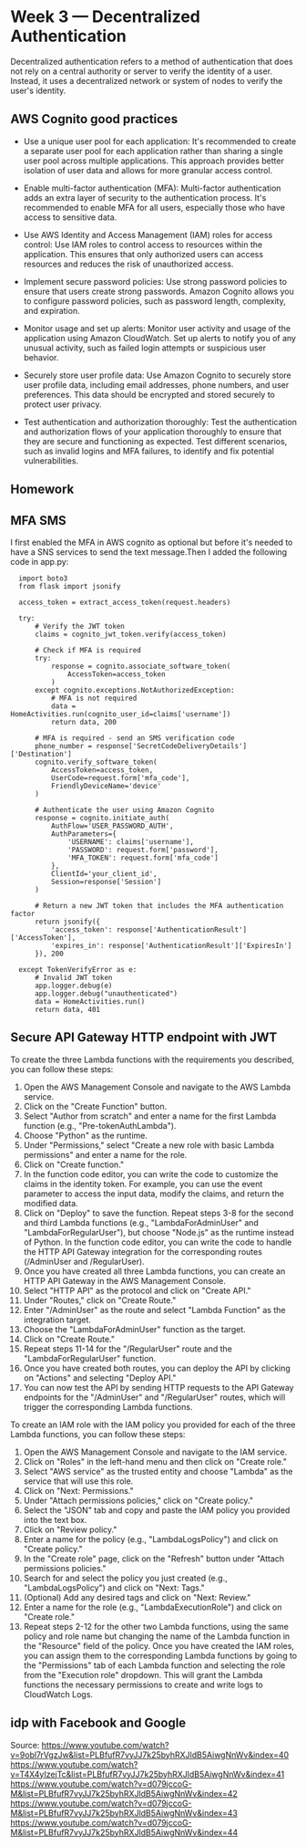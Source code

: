 # Week 3 — Decentralized Authentication

Decentralized authentication refers to a method of authentication that does not rely on a central authority or server to verify the identity of a user. Instead, it uses a decentralized network or system of nodes to verify the user's identity.

## AWS Cognito good practices

+ Use a unique user pool for each application: It's recommended to create a separate user pool for each application rather than sharing a single user pool across multiple applications. This approach provides better isolation of user data and allows for more granular access control.

+ Enable multi-factor authentication (MFA): Multi-factor authentication adds an extra layer of security to the authentication process. It's recommended to enable MFA for all users, especially those who have access to sensitive data.

+ Use AWS Identity and Access Management (IAM) roles for access control: Use IAM roles to control access to resources within the application. This ensures that only authorized users can access resources and reduces the risk of unauthorized access.

+ Implement secure password policies: Use strong password policies to ensure that users create strong passwords. Amazon Cognito allows you to configure password policies, such as password length, complexity, and expiration.

+ Monitor usage and set up alerts: Monitor user activity and usage of the application using Amazon CloudWatch. Set up alerts to notify you of any unusual activity, such as failed login attempts or suspicious user behavior.

+ Securely store user profile data: Use Amazon Cognito to securely store user profile data, including email addresses, phone numbers, and user preferences. This data should be encrypted and stored securely to protect user privacy.

+ Test authentication and authorization thoroughly: Test the authentication and authorization flows of your application thoroughly to ensure that they are secure and functioning as expected. Test different scenarios, such as invalid logins and MFA failures, to identify and fix potential vulnerabilities.

## Homework

## MFA SMS

I first enabled the MFA in AWS cognito as optional but before it's needed to have a SNS services to send the text message.Then I added the following code in app.py:

      import boto3
      from flask import jsonify
      
      access_token = extract_access_token(request.headers)

      try:
          # Verify the JWT token
          claims = cognito_jwt_token.verify(access_token)

          # Check if MFA is required
          try:
              response = cognito.associate_software_token(
                  AccessToken=access_token
              )
          except cognito.exceptions.NotAuthorizedException:
              # MFA is not required
              data = HomeActivities.run(cognito_user_id=claims['username'])
              return data, 200

          # MFA is required - send an SMS verification code
          phone_number = response['SecretCodeDeliveryDetails']['Destination']
          cognito.verify_software_token(
              AccessToken=access_token,
              UserCode=request.form['mfa_code'],
              FriendlyDeviceName='device'
          )

          # Authenticate the user using Amazon Cognito
          response = cognito.initiate_auth(
              AuthFlow='USER_PASSWORD_AUTH',
              AuthParameters={
                  'USERNAME': claims['username'],
                  'PASSWORD': request.form['password'],
                  'MFA_TOKEN': request.form['mfa_code']
              },
              ClientId='your_client_id',
              Session=response['Session']
          )

          # Return a new JWT token that includes the MFA authentication factor
          return jsonify({
              'access_token': response['AuthenticationResult']['AccessToken'],
              'expires_in': response['AuthenticationResult']['ExpiresIn']
          }), 200

      except TokenVerifyError as e:
          # Invalid JWT token
          app.logger.debug(e)
          app.logger.debug("unauthenticated")
          data = HomeActivities.run()
          return data, 401


## Secure API Gateway HTTP endpoint with JWT

To create the three Lambda functions with the requirements you described, you can follow these steps:
1.	Open the AWS Management Console and navigate to the AWS Lambda service.
2.	Click on the "Create Function" button.
3.	Select "Author from scratch" and enter a name for the first Lambda function (e.g., "Pre-tokenAuthLambda").
4.	Choose "Python" as the runtime.
5.	Under "Permissions," select "Create a new role with basic Lambda permissions" and enter a name for the role.
6.	Click on "Create function."
7.	In the function code editor, you can write the code to customize the claims in the identity token. For example, you can use the event parameter to access the input data, modify the claims, and return the modified data.
8.	Click on "Deploy" to save the function.
Repeat steps 3-8 for the second and third Lambda functions (e.g., "LambdaForAdminUser" and "LambdaForRegularUser"), but choose "Node.js" as the runtime instead of Python. In the function code editor, you can write the code to handle the HTTP API Gateway integration for the corresponding routes (/AdminUser and /RegularUser).
9.	Once you have created all three Lambda functions, you can create an HTTP API Gateway in the AWS Management Console.
10.	Select "HTTP API" as the protocol and click on "Create API."
11.	Under "Routes," click on "Create Route."
12.	Enter "/AdminUser" as the route and select "Lambda Function" as the integration target.
13.	Choose the "LambdaForAdminUser" function as the target.
14.	Click on "Create Route."
15.	Repeat steps 11-14 for the "/RegularUser" route and the "LambdaForRegularUser" function.
16.	Once you have created both routes, you can deploy the API by clicking on "Actions" and selecting "Deploy API."
17.	You can now test the API by sending HTTP requests to the API Gateway endpoints for the "/AdminUser" and "/RegularUser" routes, which will trigger the corresponding Lambda functions.

To create an IAM role with the IAM policy you provided for each of the three Lambda functions, you can follow these steps:
1.	Open the AWS Management Console and navigate to the IAM service.
2.	Click on "Roles" in the left-hand menu and then click on "Create role."
3.	Select "AWS service" as the trusted entity and choose "Lambda" as the service that will use this role.
4.	Click on "Next: Permissions."
5.	Under "Attach permissions policies," click on "Create policy."
6.	Select the "JSON" tab and copy and paste the IAM policy you provided into the text box.
7.	Click on "Review policy."
8.	Enter a name for the policy (e.g., "LambdaLogsPolicy") and click on "Create policy."
9.	In the "Create role" page, click on the "Refresh" button under "Attach permissions policies."
10.	Search for and select the policy you just created (e.g., "LambdaLogsPolicy") and click on "Next: Tags."
11.	(Optional) Add any desired tags and click on "Next: Review."
12.	Enter a name for the role (e.g., "LambdaExecutionRole") and click on "Create role."
13.	Repeat steps 2-12 for the other two Lambda functions, using the same policy and role name but changing the name of the Lambda function in the "Resource" field of the policy.
Once you have created the IAM roles, you can assign them to the corresponding Lambda functions by going to the "Permissions" tab of each Lambda function and selecting the role from the "Execution role" dropdown. This will grant the Lambda functions the necessary permissions to create and write logs to CloudWatch Logs.

## idp with Facebook and Google


Source:
https://www.youtube.com/watch?v=9obl7rVgzJw&list=PLBfufR7vyJJ7k25byhRXJldB5AiwgNnWv&index=40
https://www.youtube.com/watch?v=T4X4yIzejTc&list=PLBfufR7vyJJ7k25byhRXJldB5AiwgNnWv&index=41
https://www.youtube.com/watch?v=d079jccoG-M&list=PLBfufR7vyJJ7k25byhRXJldB5AiwgNnWv&index=42
https://www.youtube.com/watch?v=d079jccoG-M&list=PLBfufR7vyJJ7k25byhRXJldB5AiwgNnWv&index=43
https://www.youtube.com/watch?v=d079jccoG-M&list=PLBfufR7vyJJ7k25byhRXJldB5AiwgNnWv&index=44
